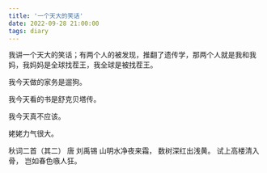 ```yaml
---
title: '一个天大的笑话'
date: 2022-09-28 21:00:00
tags: diary
---
```

我讲一个天大的笑话；有两个人的被发现，推翻了遗传学，那两个人就是我和我妈，我妈妈是全球找茬王，我全球是被找茬王。

我今天做的家务是遛狗。

我今天看的书是舒克贝塔传。

我今天真不应该。

姥姥力气很大。

秋词二首（其二） 唐 刘禹锡
山明水净夜来霜，
数树深红出浅黄。
试上高楼清入骨，
岂如春色嗾人狂。
